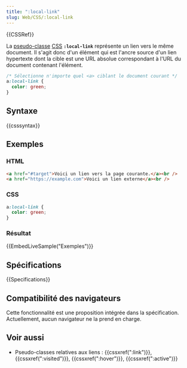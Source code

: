 ```yaml
---
title: ":local-link"
slug: Web/CSS/:local-link
---
```


{{CSSRef}}

La [pseudo-classe](/fr/docs/Web/CSS/Pseudo-classes) [CSS](/fr/docs/Web/CSS) **`:local-link`** représente un lien vers le même document. Il s'agit donc d'un élément qui est l'ancre source d'un lien hypertexte dont la cible est une URL absolue correspondant à l'URL du document contenant l'élément.

```css
/* Sélectionne n'importe quel <a> ciblant le document courant */
a:local-link {
  color: green;
}
```

## Syntaxe

{{csssyntax}}

## Exemples

### HTML

```html
<a href="#target">Voici un lien vers la page courante.</a><br />
<a href="https://example.com">Voici un lien externe</a><br />
```

### CSS

```css
a:local-link {
  color: green;
}
```

### Résultat

{{EmbedLiveSample("Exemples")}}

## Spécifications

{{Specifications}}

## Compatibilité des navigateurs

Cette fonctionnalité est une proposition intégrée dans la spécification. Actuellement, aucun navigateur ne la prend en charge.

## Voir aussi

- Pseudo-classes relatives aux liens&nbsp;: {{cssxref(":link")}}, {{cssxref(":visited")}}, {{cssxref(":hover")}}, {{cssxref(":active")}}
